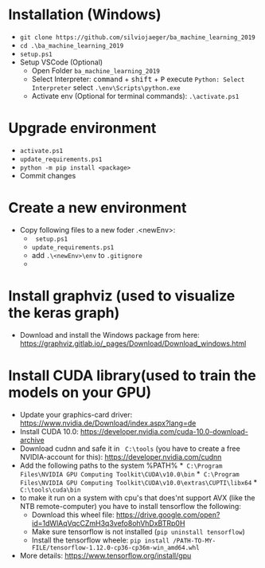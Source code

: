 # Installation (Windows)
* ``` git clone https://github.com/silviojaeger/ba_machine_learning_2019 ```
* ``` cd .\ba_machine_learning_2019 ```
* ``` setup.ps1 ```
* Setup VSCode (Optional)
  * Open Folder ``` ba_machine_learning_2019 ```
  * Select Interpreter: 
    <kbd>command</kbd> + <kbd>shift</kbd> + <kbd>P</kbd>
    execute ``` Python: Select Interpreter ``` 
    select ``` .\env\Scripts\python.exe ```
  * Activate env (Optional for terminal commands): 
    ``` .\activate.ps1 ```

# Upgrade environment
* ``` activate.ps1 ```
* ``` update_requirements.ps1 ```
* ``` python -m pip install <package> ```
* Commit changes

# Create a new environment
* Copy following files to a new foder .\<newEnv>\:
  * ``` setup.ps1```
  * ``` update_requirements.ps1 ```
  * add ```.\<newEnv>\env``` to ```.gitignore ```
  * 
# Install graphviz (used to visualize the keras graph)
* Download and install the Windows package from here:
    https://graphviz.gitlab.io/_pages/Download/Download_windows.html

# Install CUDA library(used to train the models on your GPU)
* Update your graphics-card driver: 
    https://www.nvidia.de/Download/index.aspx?lang=de
* Install CUDA 10.0: 
 https://developer.nvidia.com/cuda-10.0-download-archive
* Download cudnn and safe it in ``` C:\tools``` (you have to create a free NVIDIA-account for this): 
 https://developer.nvidia.com/cudnn
* Add the following paths to the system %PATH%
    *``` C:\Program Files\NVIDIA GPU Computing Toolkit\CUDA\v10.0\bin``` 
    *``` C:\Program Files\NVIDIA GPU Computing Toolkit\CUDA\v10.0\extras\CUPTI\libx64``` 
    *``` C:\tools\cuda\bin``` 
* to make it run on a system with cpu's that does'nt support AVX (like the NTB remote-computer) you have to install tensorflow the following:
    * Download this wheel file: https://drive.google.com/open?id=1dWlAqVqcCZmH3q3vefo8ohVhDxBTRp0H
    * Make sure tensorflow is not installed (```pip uninstall tensorflow```)
    * Install the tensorflow wheele: ```pip install /PATH-TO-MY-FILE/tensorflow-1.12.0-cp36-cp36m-win_amd64.whl```
* More details: https://www.tensorflow.org/install/gpu
